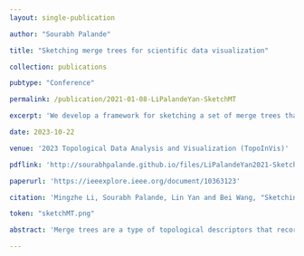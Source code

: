 ```yaml
---
layout: single-publication

author: "Sourabh Palande"

title: "Sketching merge trees for scientific data visualization"

collection: publications

pubtype: "Conference"

permalink: /publication/2021-01-08-LiPalandeYan-SketchMT

excerpt: 'We develop a framework for sketching a set of merge trees that combines the Gromov-Wasserstein probabilistic matching with techniques from matrix sketching.'

date: 2023-10-22

venue: '2023 Topological Data Analysis and Visualization (TopoInVis)'

pdflink: 'http://sourabhpalande.github.io/files/LiPalandeYan2021-SketchMT.pdf'

paperurl: 'https://ieeexplore.ieee.org/document/10363123'

citation: 'Mingzhe Li, Sourabh Palande, Lin Yan and Bei Wang, "Sketching Merge Trees for Scientific Visualization," In <i>2023 Topological Data Analysis and Visualization (TopoInVis)</i>, pp. 61-71, IEEE, 2023.'

token: "sketchMT.png"

abstract: 'Merge trees are a type of topological descriptors that record the connectivity among the sublevel sets of scalar fields. They are among the most widely used topological tools in visualization. In this paper, we are interested in sketching a set of merge trees using techniques from matrix sketching. That is, given a large set T of merge trees, we would like to find a much smaller set of basis trees S such that each tree in T can be approximately reconstructed from a linear combination of merge trees in S. A set of high-dimensional vectors can be approximated via matrix sketching techniques such as principal component analysis and column subset selection. However, until now, there has not been any work on sketching a set of merge trees. We develop a framework for sketching a set of merge trees that combines matrix sketching with tools from optimal transport. In particular, we vectorize a set of merge trees into high-dimensional vectors while preserving their structures and structural relations. We demonstrate the applications of our framework in sketching merge trees that arise from time-varying scientific simulations. Specifically, our framework obtains a set of basis trees as representatives that capture the “modes” of physical phenomena for downstream analysis and visualization.'

---
```

